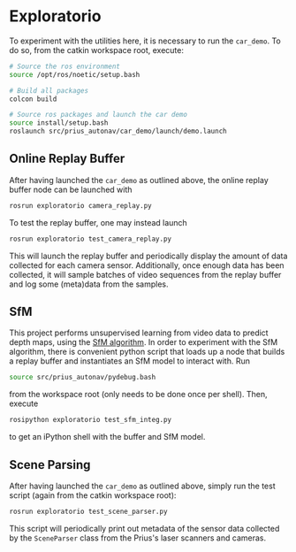 # Exploratorio
To experiment with the utilities here, it is necessary to run the `car_demo`.
To do so, from the catkin workspace root, execute:

```bash
# Source the ros environment
source /opt/ros/noetic/setup.bash

# Build all packages
colcon build

# Source ros packages and launch the car demo
source install/setup.bash
roslaunch src/prius_autonav/car_demo/launch/demo.launch
```

## Online Replay Buffer
After having launched the `car_demo` as outlined above,
the online replay buffer node can be launched with

```bash
rosrun exploratorio camera_replay.py
```

To test the replay buffer, one may instead launch

```bash
rosrun exploratorio test_camera_replay.py
```

This will launch the replay buffer and periodically display the
amount of data collected for each camera sensor. Additionally,
once enough data has been collected, it will sample batches of
video sequences from the replay buffer and log some (meta)data from
the samples.

## SfM
This project performs unsupervised learning from video data to predict
depth maps, using the [SfM algorithm](https://arxiv.org/abs/1704.07813).
In order to experiment with the SfM algorithm, there is convenient python
script that loads up a node that builds a replay buffer and instantiates an
SfM model to interact with. Run

```bash
source src/prius_autonav/pydebug.bash
```

from the workspace root (only needs to be done once per shell). Then, execute

```bash
rosipython exploratorio test_sfm_integ.py
```

to get an iPython shell with the buffer and SfM model.

## Scene Parsing
After having launched the `car_demo` as outlined above,
simply run the test script (again from the catkin workspace root):

```bash
rosrun exploratorio test_scene_parser.py
```

This script will periodically print out metadata of the sensor data collected
by the `SceneParser` class from the Prius's laser scanners and cameras.
